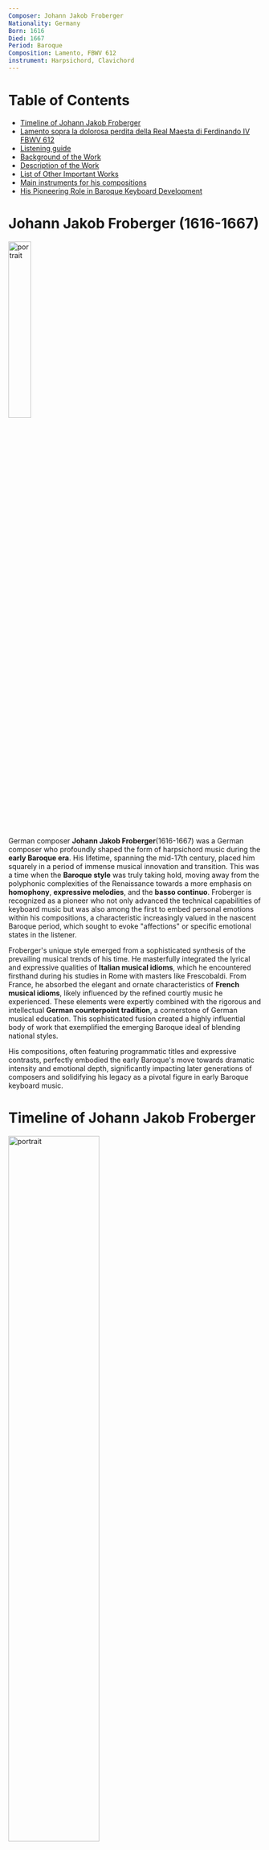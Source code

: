 ```yaml
---
Composer: Johann Jakob Froberger
Nationality: Germany
Born: 1616
Died: 1667
Period: Baroque
Composition: Lamento, FBWV 612
instrument: Harpsichord, Clavichord
---
```


# Table of Contents
- [Timeline of Johann Jakob Froberger](#timeline-of-johann-jakob-froberger)
- [Lamento sopra la dolorosa perdita della Real Maesta di Ferdinando IV FBWV 612](#lamento-sopra-la-dolorosa-perdita-della-real-maesta-di-ferdinando-iv-fbwv-612)
- [Listening guide](#listening-guide)
- [Background of the Work](#background-of-the-Work)
- [Description of the Work](#description-of-the-work)
- [List of Other Important Works](#list-of-other-important-works)
- [Main instruments for his compositions](#main-instruments-for-his-compositions)
- [His Pioneering Role in Baroque Keyboard Development](#His-Pioneering-Role-in-Baroque-Keyboard-Development)

# Johann Jakob Froberger (1616-1667)

<img src="./froberger.jpg"
alt="portrait" style="width:30%;" />

German composer
**Johann Jakob Froberger**(1616-1667) was a German composer who profoundly shaped the form of harpsichord music during the **early Baroque era**. His lifetime, spanning the mid-17th century, placed him squarely in a period of immense musical innovation and transition. This was a time when the **Baroque style** was truly taking hold, moving away from the polyphonic complexities of the Renaissance towards a more emphasis on **homophony**, **expressive melodies**, and the **basso continuo**. Froberger is recognized as a pioneer who not only advanced the technical capabilities of keyboard music but was also among the first to embed personal emotions within his compositions, a characteristic increasingly valued in the nascent Baroque period, which sought to evoke "affections" or specific emotional states in the listener.

Froberger's unique style emerged from a sophisticated synthesis of the prevailing musical trends of his time. He masterfully integrated the lyrical and expressive qualities of **Italian musical idioms**, which he encountered firsthand during his studies in Rome with masters like Frescobaldi. From France, he absorbed the elegant and ornate characteristics of **French musical idioms**, likely influenced by the refined courtly music he experienced. These elements were expertly combined with the rigorous and intellectual **German counterpoint tradition**, a cornerstone of German musical education. This sophisticated fusion created a highly influential body of work that exemplified the emerging Baroque ideal of blending national styles.


His compositions, often featuring programmatic titles and expressive contrasts, perfectly embodied the early Baroque's move towards dramatic intensity and emotional depth, significantly impacting later generations of composers and solidifying his legacy as a pivotal figure in early Baroque keyboard music.


# Timeline of Johann Jakob Froberger

<img src="./baroque_piaying_1.jpg"
alt="portrait" style="width:60%;" />


| Year | timeline | 
| ---- | ----- |
| 1616 | Born in Stuttgart |
| c. 1634 | Traveled to Vienna, likely becoming an organist at the imperial court |
| 1637-1641 | Studied with Girolamo Frescobaldi in Rome |
| 1641 | Returned to Vienna and resumed his post at the imperial court |
| c. 1649 | Traveled to Dresden, Brussels, and London |
| 1657 | Resigned from his official post at the Viennese court, but remained in service for a time |
| 1662 | Moved to the court of the Duchess Sibylla of Württemberg-Montbéliard in Héricourt, France |
| 1667 | Died in Héricourt, France |

The "c." placed before a year is an abbreviation of the Latin word **"circa"**. It means "approximately" or "around".
It's used when the exact date or year is unknown, indicating that an event happened approximately at that time. For instance, "c. 1634" means "around 1634."

[Back to TOC](#table-of-contents)


# Lamento sopra la dolorosa perdita della Real Maesta di Ferdinando IV FBWV 612
[Music](https://www.youtube.com/watch?v=eJLRrH2oahU)

<img src="./froberger_lamento_ferdinanto_iv.png"
alt="portrait" style="width:100%;" />


## Listening guide
| Time | Musical Contents |
| ----------- | ------------------------------------------------------------------------------------------------------------------------------------------- |
| 0:00 - 1:30 | Begins with slow, descending melodic figures and frequent dissonances, immediately establishing sorrow with a free, recitative-like rhythm. |
| 1:30 - 3:00 | Intensifies through chromatic progressions, repeated motives, and augmented/diminished chords, expressing mounting pain and unease.|
| 3:00 - 4:30 | Transitions to a calmer diatonic and homophonic texture, with gentle melodies and more consonances evoking peaceful contemplation. |
| 4:30 - 6:00 | Explodes with virtuosic passages, arpeggios, and intense dissonant clashes, reigniting emotional turmoil. |
| 6:00 - end  | Concludes in a slow minor key with fading melodies and long rests, leaving a sense of resigned sorrow and deep resonance.|

[Back to TOC](#table-of-contents)

## Description of the Work

| Element        | Description                                                                |
| -------------- | -------------------------------------------------------------------------- |
| **Genre**      | Baroque keyboard music (*Lamento*, or lamentation)                         |
| **Dedication** | In memory of Ferdinand IV, King of the Romans                              |
| **Style**      | Free-form, slow-paced, introspective; features chromaticism and dissonance |
| **Symbolism**  | Descending scales evoke tears and sorrow (a common Baroque lament device)  |
| **Importance** | Early example of personal emotional expression in instrumental music       |

[Back to TOC](#table-of-contents)

## Background of the Work

<img src="./ferdinanto_iv.jpg"
alt="portrait" style="width:50%;" />
-> Ferdinanto iv

**The Lamento sopra la dolorosa perdita della Real Maestà di Ferdinando IV, FBWV 612**, stands as one of Johann Jakob Froberger's **most expressive and intimate keyboard works**. Composed around 1657, it served as a heartfelt elegy for the unexpected death of Ferdinando IV, King of the Romans and heir to the Holy Roman Empire, that same year. Ferdinando IV's untimely passing at the age of 19 was a significant blow to the Habsburg dynasty, as he was highly regarded as a **promising successor**.

Froberger, who maintained close connections with European courts and nobility, particularly the Imperial court in Vienna where he served for much of his career, conceived this Lamento as a deeply personal articulation of his grief and perhaps that of the court. The piece goes beyond mere formality, transforming personal sorrow into a universal musical language of lament. This work exemplifies his remarkable capacity to intertwine profound emotional depth with **sophisticated musical structure**, **showcasing his innovative use of dissonance**, **flexible rhythm**, and **dramatic contrasts** to convey a narrative of loss and mourning. It marks a pivotal moment in the development of expressive keyboard music during the **early Baroque period**, solidifying Froberger's reputation as a master of both technical virtuosity and emotional eloquence.

[Back to TOC](#table-of-contents)


# List of Other Important Works
| Year | Works                                                                | YouTube |  
| ------- | -------------------------------------------------------------------- | ------- |
| 1654 | Lamento sopra la dolorosa perdita della Real Maestà di Ferdinando IV | [Listen](https://youtu.be/CDEvG1hfvt4) |  
| unknown | Toccata in a minor, FbWV 101                                         | [Listen](https://www.youtube.com/watch?v=nKDr0a3AmIM)   |  
| unknown | Ricercar in d minor, FbWV 407                                        | [Listen](https://www.youtube.com/watch?v=urRrLrCy-EA)   |  
| unknown | Capriccio in G Major, FbWV 507                                       | [Listen](https://www.youtube.com/watch?v=X4ul8Yy-DiY)   |  
| unknown | Partita No.7 in e minor, FbWV 607                                    | [Listen](https://www.youtube.com/watch?v=IPylijBoipU)   |  

[Back to TOC](#table-of-contents)


# Main instruments for his compositions
<img src="./Harpsichord.jpg"
alt="portrait" style="width:50%;" />

**Harpsichord** - A keyboard instrument where a **plectrum** plucks the strings when a key is pressed. This action produces a bright, resonant, and often piercing sound that cannot sustain notes or easily vary in volume based on touch. Widely popular during the Renaissance and Baroque periods, the harpsichord was a cornerstone for both solo performance and continuo playing in ensembles. Its distinct timbre made it a defining voice of early music.
  
<img src="./Clavichord.jpg"
alt="portrait" style="width:50%;" />

**Clavichord** - A keyboard instrument, widely used since the Middle Ages, where small metal blades called **tangents** strike the strings to produce sound. Unlike the harpsichord, the clavichord's unique mechanism allows for subtle control over dynamic nuances and even a vibrato effect called Bebung through finger pressure after the initial strike. This intimate and expressive instrument was primarily favored for private practice and small rooms due to its very soft volume.

<img src="./organ_f.jpg"
alt="portrait" style="width:50%;" />

**Organ** - A majestic wind instrument that produces sound by driving air (wind) through pipes, which are selected by pressing keys on a keyboard. Organs come in various sizes, from small portable instruments to massive church organs with thousands of pipes, offering an immense range of tonal colors and volumes. They were, and still are, central to religious music and classical compositions, renowned for their powerful and sustained sound.

[Back to TOC](#table-of-contents)




# His Pioneering Role in Baroque Keyboard Development

<img src="./baroque_piaying_2.jpg"
alt="portrait" style="width:70%;" />


**Johann Jakob Froberger** was truly an **international composer**, a pivotal figure who, though perhaps less celebrated in mainstream awareness than later Baroque giants, laid crucial groundwork for the era's keyboard music. He was one of the earliest to seamlessly blend the rigorous **German counterpoint tradition** with the expressive lyricism of **Italian idioms** and the elegant ornamentation of **French styles**. This unique synthesis made his music extraordinarily rich and influential, setting a precedent for the cosmopolitanism that would define much of the Baroque period.

Froberger is particularly renowned for formalizing the standard order of movements—**Allemande, Courante, Sarabande, and Gigue**—within **keyboard suites**. This structural innovation provided a template that would be adopted and expanded upon by countless composers for generations. Beyond mere technical display, Froberger was ahead of his time in his ability to imbue his music with deeply personal feelings and experiences. His programmatic pieces and laments, like the poignant "Lamento sopra la dolorosa perdita della Real Maesta di Ferdinando IV," are prime examples of his innovative approach to emotional expression, a characteristic that became central to Baroque aesthetics.

His works subsequently exerted considerable influence on towering figures such as **François Couperin** in France and **Johann Sebastian Bach** in Germany, both of whom undoubtedly studied and learned from Froberger's pioneering efforts. Even today, Froberger's compositions remain indispensable for understanding the historical evolution of harpsichord and keyboard music, offering a vital link between the Renaissance and the High Baroque and showcasing the depth and innovation present even in the earlier stages of this rich musical period. His legacy, though sometimes overshadowed, is a testament to his groundbreaking contributions.

[Back to TOC](#table-of-contents)

---

Source: [wikipedia](https://en.wikipedia.org/wiki/Johann_Jakob_Froberger)

source:[The university of Melbourne](https://pursuit.unimelb.edu.au/articles/instrumental-reward-of-the-harpsichord)

Source: [Discover Campania](https://discovercampania.it/personaggi-storici/320-ferdinando-iv-di-borbone)

Source: [Arts at Harvey Mudd College](https://arts.hmc.edu/Roger-Lebow-Baroque-Cello-and-Stephan-Moss-Harpsichord)


---
